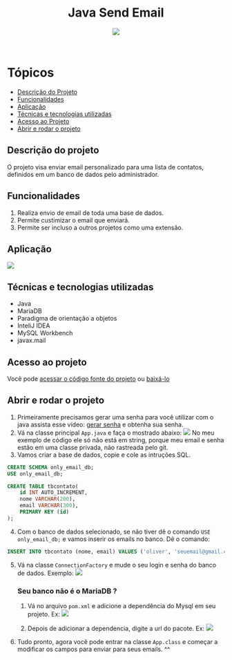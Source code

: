 <h1 align="center" style="font-weight:bold">Java Send Email</h1>

<p align="center">
<img src="https://img.shields.io/badge/STATUS-completo-blue?style=for-the-badge">
</p>

<br>

# **Tópicos**
* [Descrição do Projeto](#descrição-do-projeto)
* [Funcionalidades](#funcionalidades)
* [Aplicação](#aplicação)
* [Técnicas e tecnologias utilizadas](#técnicas-e-tecnologias-utilizadas)
* [Acesso ao Projeto](#acesso-ao-projeto)
* [Abrir e rodar o projeto](#abrir-e-rodar-o-projeto)

## **Descrição do projeto**
<p>O projeto visa enviar email personalizado para uma lista de contatos, definidos em um banco de dados pelo administrador.</p>

## **Funcionalidades**

1. Realiza envio de email de toda uma base de dados.
2. Permite custimizar o email que enviará.
3. Permite ser incluso a outros projetos como uma extensão.

## **Aplicação**

![](https://i.imgur.com/XnEv2S1.gif)

## **Técnicas e tecnologias utilizadas**
- Java
- MariaDB
- Paradigma de orientação a objetos
- InteliJ IDEA
- MySQL Workbench
- javax.mail

## **Acesso ao projeto**
Você pode <a href="https://github.com/oliveiradeigor/send_mail_java">acessar o código fonte do projeto</a> ou <a href="https://github.com/oliveiradeigor/send_mail_java/archive/refs/heads/main.zip">baixá-lo</a>


## **Abrir e rodar o projeto**

1. Primeiramente precisamos gerar uma senha para você utilizar com o java assista esse vídeo: [gerar senha](https://www.youtube.com/watch?v=rGN_favALws) e obtenha sua senha.
2. Vá na classe principal `App.java` e faça o mostrado abaixo:
![](https://i.imgur.com/nnuUXQU.gif)
No meu exemplo de código ele só não está em string, porque meu email e senha estão em uma classe privada, não rastreada pelo git.
3. Vamos criar a base de dados, copie e cole as intruções SQL.
```sql
CREATE SCHEMA only_email_db;
USE only_email_db;

CREATE TABLE tbcontato(
	id INT AUTO_INCREMENT,
    nome VARCHAR(200),
    email VARCHAR(300),
    PRIMARY KEY (id)
);

```
4. Com o banco de dados selecionado, se não tiver dê o comando `USE only_email_db;` e vamos inserir os emails no banco. Dê o comando:
```sql
INSERT INTO tbcontato (nome, email) VALUES ('oliver', 'seuemail@gmail.com');
```
5. Vá na classe `ConnectionFactory` e mude o seu login e senha do banco de dados. Exemplo:
![](https://i.imgur.com/wAzBiYl.gif)

    ### Seu banco não é o MariaDB ?
    1. Vá no arquivo `pom.xml` e adicione a dependência do Mysql em seu projeto. Ex:
    ![](https://i.imgur.com/0td54Ac.gif)

    2. Depois de adicionar a dependencia, digite a url do pacote. Ex:
    ![](https://i.imgur.com/AOojZLG.gif)

6. Tudo pronto, agora você pode entrar na classe `App.class` e começar a modificar os campos para enviar para seus emails. ^^